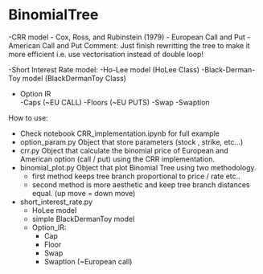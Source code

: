 # BinomialTree

  -CRR model - Cox, Ross, and Rubinstein (1979)
    - European Call and Put
    - American Call and Put
  Comment: Just finish rewritting the tree to make it more efficient 
          i.e. use vectorisation instead of double loop!


-Short Interest Rate model: 
  -Ho-Lee model (HoLee Class)
  -Black-Derman-Toy model (BlackDermanToy Class)
  
  - Option IR  
    -Caps (~EU CALL)
    -Floors (~EU PUTS)
    -Swap
    -Swaption
  
How to use:
  - Check notebook CRR_implementation.ipynb for full example
  - option_param.py 
      Object that store parameters (stock , strike, etc...)
  - crr.py
      Object that calculate the binomial price of European and
      American option (call / put) using the CRR implementation.
  - binomial_plot.py
      Object that plot Binomial Tree using two methodology. 
      - first method keeps tree branch proportional to price / rate etc..
      - second method is more aesthetic and keep tree branch distances
      equal. (up move = down move)
  - short_interest_rate.py
    - HoLee model
    - simple BlackDermanToy model 
    - Option_IR: 
      - Cap
      - Floor
      - Swap
      - Swaption (~European call)
